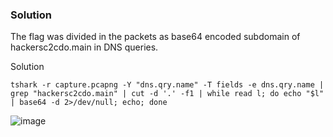 ### Solution

The flag was divided in the packets as base64 encoded subdomain of hackersc2cdo.main in DNS queries.

Solution

```
tshark -r capture.pcapng -Y "dns.qry.name" -T fields -e dns.qry.name | grep "hackersc2cdo.main" | cut -d '.' -f1 | while read l; do echo "$l" | base64 -d 2>/dev/null; echo; done
```

![image](https://github.com/user-attachments/assets/a2f7889f-2c66-4b54-bda5-6587f821aef9)
